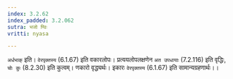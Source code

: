 ```yaml
---
index: 3.2.62
index_padded: 3.2.062
sutra: भजो ण्विः
vritti: nyasa

---
```

`अर्धभाक्` इति। `वेरपृक्तस्य` (6.1.67) इति वकारलोपः। प्रत्ययलोपलक्षणेन `अत उपधायाः` (7.2.116) इति वृद्धिः, `चोः कुः` (8.2.30) इति कुत्वम्। णकारो वृद्ध्यर्थः। इकारः `वेरपृक्तस्य` (6.1.67) इति सामान्यग्रहणार्थः।।